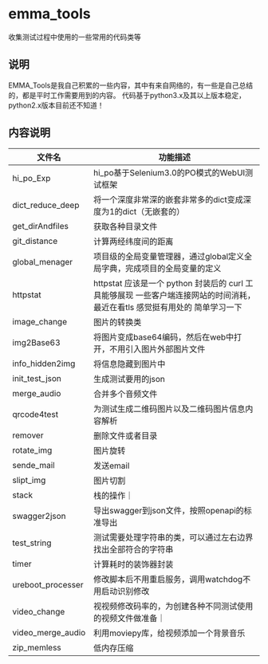 # emma_tools

收集测试过程中使用的一些常用的代码类等
## 说明

EMMA_Tools是我自己积累的一些内容，其中有来自网络的，有一些是自己总结的，都是平时工作需要用到的内容。
代码基于python3.x及其以上版本稳定，python2.x版本目前还不知道！
## 内容说明


|  文件名   | 功能描述  |
|  ----  | ----  |
|hi_po_Exp  | hi_po基于Selenium3.0的PO模式的WebUI测试框架 |
|dict_reduce_deep  | 将一个深度非常深的嵌套非常多的dict变成深度为1的dict（无嵌套的） |
|get_dirAndfiles|获取各种目录文件|
|git_distance|计算两经纬度间的距离|
|global_menager|项目级的全局变量管理器，通过global定义全局字典，完成项目的全局变量的定义|
|httpstat|httpstat 应该是一个 python 封装后的 curl 工具能够展现 一些客户端连接网站的时间消耗，最近在看tls 感觉挺有用处的 简单学习一下|
|image_change|图片的转换类|
|img2Base63|将图片变成base64编码，然后在web中打开，不用引入图片外部图片文件|
|info_hidden2img|将信息隐藏到图片中|
|init_test_json|生成测试要用的json|
|merge_audio|合并多个音频文件|
|qrcode4test|为测试生成二维码图片以及二维码图片信息内容解析|
|remover|删除文件或者目录|
|rotate_img|图片旋转|
|sende_mail|发送email|
|slipt_img|图片切割|
|stack|栈的操作｜
|swagger2json|导出swagger到json文件，按照openapi的标准导出|
|test_string|测试需要处理字符串的类，可以通过左右边界找出全部符合的字符串|
|timer|计算耗时的装饰器封装|
|ureboot_processer|修改脚本后不用重启服务，调用watchdog不用启动识别修改|
|video_change|视视频修改码率的，为创建各种不同测试使用的视频文件做准备｜
|video_merge_audio| 利用moviepy库，给视频添加一个背景音乐|
|zip_memless|低内存压缩|